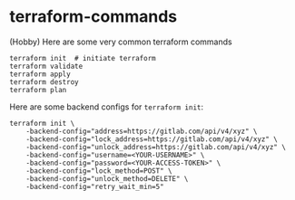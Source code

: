 # terraform-commands
(Hobby) Here are some very common terraform commands 

```
terraform init  # initiate terraform  
terraform validate  
terraform apply  
terraform destroy  
terraform plan  
```

Here are some backend configs for `terraform init`: 
```
terraform init \
    -backend-config="address=https://gitlab.com/api/v4/xyz" \
    -backend-config="lock_address=https://gitlab.com/api/v4/xyz" \
    -backend-config="unlock_address=https://gitlab.com/api/v4/xyz" \
    -backend-config="username=<YOUR-USERNAME>" \
    -backend-config="password=<YOUR-ACCESS-TOKEN>" \
    -backend-config="lock_method=POST" \
    -backend-config="unlock_method=DELETE" \
    -backend-config="retry_wait_min=5"

```
